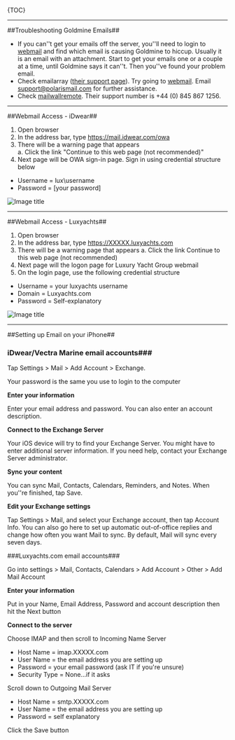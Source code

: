 {TOC}
<hr />

##Troubleshooting Goldmine Emails##

* If you can''t get your emails off the server, you''ll need to login to [webmail](https://xxxx.luxyachts.com) and find which email is causing Goldmine to hiccup. Usually it is an email with an attachment. Start to get your emails one or a couple at a time, until Goldmine says it can''t. Then you''ve found your problem email.
* Check emailarray ([their support page](https://www.polarismail.com/Support/)). Try going to [webmail](https://webmail.luxyachts.com). Email support@polarismail.com for further assistance.
* Check [mailwallremote](http://mailwallremote.com). Their support number is +44 (0) 845 867 1256. 

<hr />

##Webmail Access - iDwear##

1.	Open browser
2.	In the address bar, type https://mail.idwear.com/owa
3.	There will be a warning page that appears<br />
 a.	Click the link "Continue to this web page (not recommended)"
4.	Next page will be OWA sign-in page. Sign in using credential structure below
* Username = lux\username
* Password = [your password]

![Image title](/idwearwebmail.jpg)

<hr />

##Webmail Access - Luxyachts##

1.	Open browser
2.	In the address bar, type https://XXXXX.luxyachts.com
3.	There will be a warning page that appears
a.	Click the link Continue to this web page (not recommended)
4.	Next page will the logon page for Luxury Yacht Group webmail
5.	On the login page, use the following credential structure
* Username = your luxyachts username
* Domain = Luxyachts.com
* Password = Self-explanatory

![Image title](/webmaillogin.jpg)

<hr />

##Setting up Email on your iPhone##

### iDwear/Vectra Marine email accounts###

Tap Settings > Mail > Add Account > Exchange.

Your password is the same you use to login to the computer
 
**Enter your information**

Enter your email address and password. You can also enter an account description.


**Connect to the Exchange Server**

Your iOS device will try to find your Exchange Server. You might have to enter additional server information. If you need help, contact your Exchange Server administrator.

**Sync your content**

You can sync Mail, Contacts, Calendars, Reminders, and Notes. When you''re finished, tap Save.


**Edit your Exchange settings**

Tap Settings > Mail, and select your Exchange account, then tap Account Info. You can also go here to set up automatic out-of-office replies and change how often you want Mail to sync. By default, Mail will sync every seven days.

###Luxyachts.com email accounts###

Go into settings > Mail, Contacts, Calendars > Add Account > Other > Add Mail Account

**Enter your information**

Put in your Name, Email Address, Password and account description then hit the Next button

**Connect to the server**

Choose IMAP and then scroll to Incoming Name Server

 * Host Name = imap.XXXXX.com
 * User Name = the email address you are setting up
 * Password = your email password (ask IT if you're unsure)
 * Security Type = None…if it asks

Scroll down to Outgoing Mail Server

 * Host Name = smtp.XXXXX.com
 * User Name = the email address you are setting up
 * Password = self explanatory


Click the Save button
